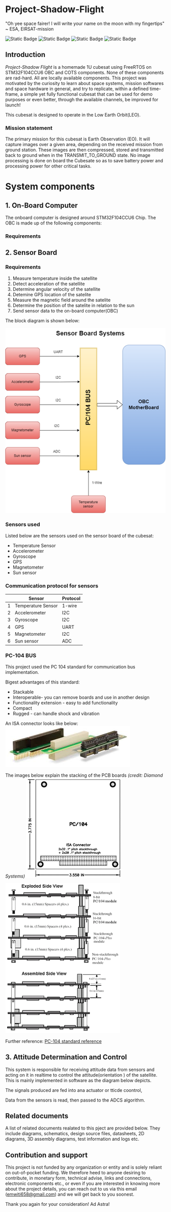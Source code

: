 # Project-Shadow-Flight
"Oh yee space fairer!
I will write your name on the moon with my fingertips"
~ ESA, EIRSAT-mission

![Static Badge](https://img.shields.io/badge/size-1U-blue)
![Static Badge](https://img.shields.io/badge/status-development-green)
![Static Badge](https://img.shields.io/badge/software-FreeRTOS-orange)
![Static Badge](https://img.shields.io/badge/MCU-STM32-purple)


## Introduction
*Project-Shadow Flight* is a homemade 1U cubesat using FreeRTOS on STM32F104CCU6 OBC 
and COTS components. None of these components are rad-hard. All are locally available 
components. This project was motivated by the curiosity to learn about space systems, 
mission softwares and space hardware in general, and try to replicate, within 
a defined time-frame,  a simple yet fully functional cubesat that can be used 
for demo purposes or even better, through the available channels, be improved for launch! 

This cubesat is designed to operate in the Low Earth Orbit(LEO). 

### Mission statement
The primary mission for this cubesat is Earth Observation (EO). It will capture images over
a given area, depending on the received mission from ground station. These images are then
compressed, stored and transmitted back to ground when in the TRANSMIT_TO_GROUND state. No image processing is 
done on board the Cubesate so as to save battery power and processing power for other critical 
tasks. 

# System components 
## 1. On-Board Computer 
The onboard computer is designed around STM32F104CCU6 Chip. 
The OBC is made up of the following components: 

### Requirements 

## 2. Sensor Board 
### Requirements 
1. Measure temperature inside the satellite
2. Detect acceleration of the satellite 
3. Determine angular velocity of the satellite
4. Detemine GPS location of the satelite
5. Measure the magnetic field around the satelite
6. Determine the position of the satelite in relation to the sun
7. Send sensor data to the on-board computer(OBC)

The block diagram is shown below:

![](./user-docs/images/sensor-board.png)

### Sensors used 
Listed below are the sensors used on the sensor board of the cubesat:
- Temperature Sensor
- Accelerometer
- Gyroscope
- GPS
- Magnetometer
- Sun sensor

### Communication protocol for sensors 
|   | Sensor             | Protocol |
|---|--------------------|----------|
| 1 | Temperature Sensor | 1-wire   |
| 2 | Accelerometer      | I2C      |
| 3 | Gyroscope          | I2C      |
| 4 | GPS                | UART     |
| 5 | Magnetometer       | I2C      |
| 6 | Sun sensor         | ADC      |

### PC-104 BUS
This project used the PC 104 standard for communication bus implementation. 

Bigest advantages of this standard:
- Stackable
- Interoperable- you can remove boards and use in another design
- Functionality extension - easy to add functionality
- Compact 
- Rugged - can handle shock and vibration 

An ISA connector looks like below: 
![](./user-docs/images/pc104-pcb.jpeg)

The images below explain the stacking of the PCB boards *(credit: Diamond Systems)*
![](./user-docs/images/pc104-dwg-500.gif)

![](./user-docs/images/pc104stack.gif)

Further reference: [PC-104 standard reference](https://www.diamondsystems.com/pc104)


## 3. Attitude Determination and Control
This system is responsible for receiving attitude data from sensors and acting on it in realtime 
to control the attitude(orientation ) of the satellite.
This is mainly implemented in software as the diagram below depicts.

The signals produced are fed into ana actuator or tticde coontrol,

Data from the sensors is read, then passed to the ADCS algorithm.

## Related documents
A list of related documents realated to this pject are provided below. They include diagrams, schematics,
design source files, datasheets, 2D diagrams, 3D assembly diagrams, test information and logs etc.

## Contribution and support
This project is not funded by any organization or entity and 
is solely reliant on out-of-pocket funding. 
We therefore heed to anyone desiring to contribute, 
in monetary form, technical advise, links and connections, 
electronic components etc., or even if you are interested in knowing more 
about the project details,
 you can reach out to us via this email (emwiti658@gmail.com) 
 and we will get back to you soonest.  

 Thank you again for your consideration! Ad Astra!

